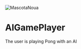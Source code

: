 ![MascotaNoua](https://user-images.githubusercontent.com/57098687/140646464-273b28dc-cd7f-402f-bd9d-bd4ec9e2f05d.png)

# AIGamePlayer
The user is playing Pong with an AI
